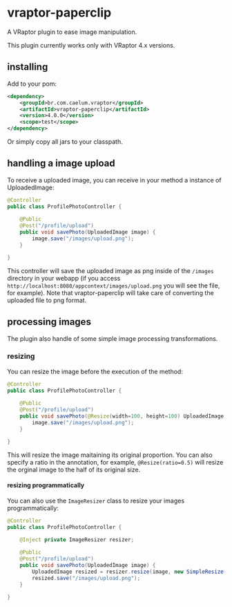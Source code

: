 # vraptor-paperclip 

A VRaptor plugin to ease image manipulation.

This plugin currently works only with VRaptor 4.x versions. 

## installing

Add to your pom:
```xml
<dependency>
	<groupId>br.com.caelum.vraptor</groupId>
	<artifactId>vraptor-paperclip</artifactId>
	<version>4.0.0</version>
	<scope>test</scope>
</dependency>
```
		
Or simply copy all jars to your classpath.
		
## handling a image upload

To receive a uploaded image, you can receive in your method a instance of UploadedImage:

```java
@Controller
public class ProfilePhotoController {
    
    @Public
    @Post("/profile/upload")
    public void savePhoto(UploadedImage image) {
        image.save("/images/upload.png");
    }

}
```

This controller will save the uploaded image as png inside of the
`/images` directory in your webapp (if you access
`http://localhost:8080/appcontext/images/upload.png` you will see the file,
for example). Note that vraptor-paperclip will take care of converting the uploaded
file to png format.

## processing images

The plugin also handle of some simple image processing transformations.

### resizing

You can resize the image before the execution of the method:

```java
@Controller
public class ProfilePhotoController {
    
    @Public
    @Post("/profile/upload")
    public void savePhoto(@Resize(width=100, height=100) UploadedImage image) {
        image.save("/images/upload.png");
    }

}
```

This will resize the image maitaining its original proportion. You can also specify a ratio
in the annotation, for example, `@Resize(ratio=0.5)` will resize the orginal image to 
the half of its original size.

#### resizing programmatically

You can also use the `ImageResizer` class to resize your images programmatically:

```java
@Controller
public class ProfilePhotoController {

    @Inject private ImageResizer resizer;
    
    @Public
    @Post("/profile/upload")
    public void savePhoto(UploadedImage image) {
        UploadedImage resized = resizer.resize(image, new SimpleResize(100, 100));
        resized.save("/images/upload.png");
    }

}
```
